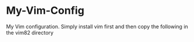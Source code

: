# My-Vim-Config
My Vim configuration.
Simply install vim first and then copy the following in the vim82 directory
